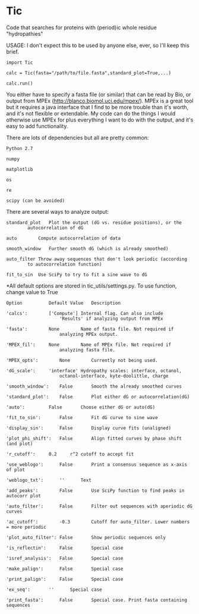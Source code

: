 # Tic
Code that searches for proteins with (period)ic whole residue "hydropathies"

USAGE:
I don't expect this to be used by anyone else, ever, so I'll keep this brief.

	import Tic

	calc = Tic(fasta="/path/to/file.fasta",standard_plot=True,...)

	calc.run()

You either have to specify a fasta file (or similar) that can be read by Bio,
or output from MPEx (http://blanco.biomol.uci.edu/mpex/). MPEx is a great tool
but it requires a java interface that I find to be more trouble than it's worth,
and it's not flexible or extendable. My code can do the things I would otherwise
use MPEx for plus everything I want to do with the output, and it's easy to add
functionality.

There are lots of dependencies but all are pretty common:

	Python 2.7

	numpy

	matplotlib

	os

	re

	scipy (can be avoided)

There are several ways to analyze output:

	standard_plot	Plot the output (dG vs. residue positions), or the
			autocorrelation of dG

	auto		Compute autocorrelation of data

	smooth_window	Further smooth dG (which is already smoothed)

	auto_filter	Throw away sequences that don't look periodic (according
			to autocorrelation function)

	fit_to_sin	Use SciPy to try to fit a sine wave to dG

*All default options are stored in tic_utils/settings.py. To use function, change value to True

	Option			Default Value 	Description

	'calcs':		['Compute']	Internal flag. Can also include
						'Results' if analyzing output from MPEx

	'fasta':		None		Name of fasta file. Not required if
						analyzing MPEx output.

	'MPEX_fil':		None		Name of MPEx file. Not required if
						analyzing fasta file.

	'MPEX_opts':		None		Currently not being used.

	'dG_scale':		'interface'	Hydropathy scales: interface, octanol,
						octanol-interface, kyte-doolittle, charge

	'smooth_window':	False		Smooth the already smoothed curves

	'standard_plot':	False		Plot either dG or autocorrelation(dG)

	'auto':			False		Choose either dG or auto(dG)

	'fit_to_sin':		False		Fit dG curve to sine wave

	'display_sin':		False		Display curve fits (unaligned)

	'plot_phi_shift':	False		Align fitted curves by phase shift (and plot)

	'r_cutoff':		0.2		r^2 cutoff to accept fit

	'use_weblogo':		False		Print a consensus sequence as x-axis of plot

	'weblogo_txt':		''		Text

	'add_peaks':		False		Use SciPy function to find peaks in autocorr plot

	'auto_filter':		False		Filter out sequences with aperiodic dG curves

	'ac_cutoff':		-0.3		Cutoff for auto_filter. Lower numbers = more periodic

	'plot_auto_filter':	False		Show periodic sequences only

	'is_reflectin':		False		Special case

	'isref_analysis':	False		Special case

	'make_palign':		False		Special case

	'print_palign':		False		Special case

	'ex_seq':		''		Special case

	'print_fasta':		False		Special case. Print fasta containing sequences
